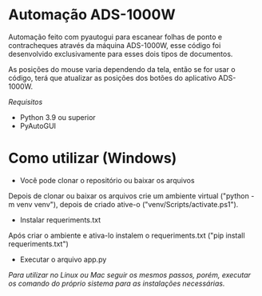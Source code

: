 # Automação ADS-1000W
Automação feito com pyautogui para escanear folhas de ponto e contracheques através da máquina ADS-1000W, esse código foi desenvolvido exclusivamente para esses dois tipos de documentos.

As posições do mouse varia dependendo da tela, então se for usar o código, terá que atualizar as posições dos botões do aplicativo ADS-1000W.

*Requisitos*
* Python 3.9 ou superior
* PyAutoGUI
  
# Como utilizar (Windows)
* Você pode clonar o repositório ou baixar os arquivos
  
Depois de clonar ou baixar os arquivos crie um ambiente virtual ("python -m venv venv"), depois de criado ative-o ("venv/Scripts/activate.ps1").
* Instalar requeriments.txt

Após criar o ambiente e ativa-lo instalem o requeriments.txt ("pip install requeriments.txt")
* Executar o arquivo app.py

*Para utilizar no Linux ou Mac seguir os mesmos passos, porém, executar os comando do próprio sistema para as instalações necessárias.*

